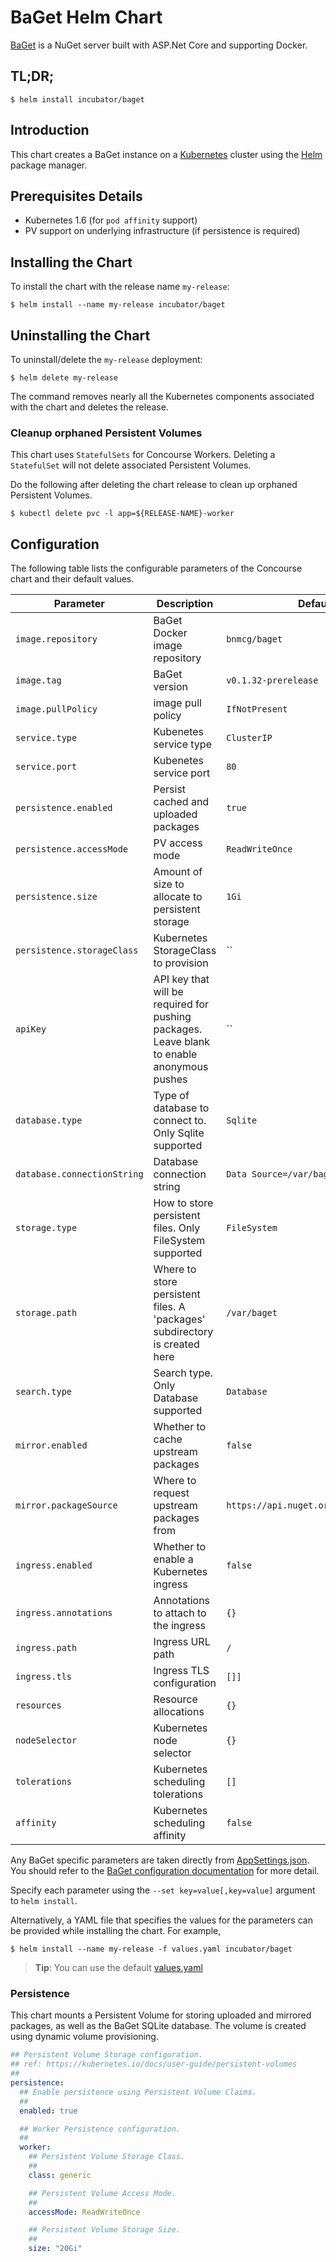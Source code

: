 # BaGet Helm Chart

[BaGet](https://loic-sharma.github.io/BaGet/) is a NuGet server built with ASP.Net Core and supporting Docker.

## TL;DR;

```console
$ helm install incubator/baget
```

## Introduction

This chart creates a BaGet instance on a [Kubernetes](https://kubernetes.io) cluster using the [Helm](https://helm.sh) package manager.

## Prerequisites Details

* Kubernetes 1.6 (for `pod affinity` support)
* PV support on underlying infrastructure (if persistence is required)

## Installing the Chart

To install the chart with the release name `my-release`:

```console
$ helm install --name my-release incubator/baget
```

## Uninstalling the Chart

To uninstall/delete the `my-release` deployment:

```console
$ helm delete my-release
```

The command removes nearly all the Kubernetes components associated with the chart and deletes the release.

### Cleanup orphaned Persistent Volumes

This chart uses `StatefulSets` for Concourse Workers. Deleting a `StatefulSet` will not delete associated Persistent Volumes.

Do the following after deleting the chart release to clean up orphaned Persistent Volumes.

```console
$ kubectl delete pvc -l app=${RELEASE-NAME}-worker
```

## Configuration

The following table lists the configurable parameters of the Concourse chart and their default values.

| Parameter               | Description                           | Default                                                    |
| ----------------------- | ----------------------------------    | ---------------------------------------------------------- |
| `image.repository` | BaGet Docker image repository | `bnmcg/baget` |
| `image.tag` | BaGet version | `v0.1.32-prerelease` |
| `image.pullPolicy` | image pull policy | `IfNotPresent` |
| `service.type` | Kubenetes service type | `ClusterIP` |
| `service.port` | Kubenetes service port | `80` |
| `persistence.enabled` | Persist cached and uploaded packages | `true` |
| `persistence.accessMode` | PV access mode | `ReadWriteOnce` |
| `persistence.size` | Amount of size to allocate to persistent storage | `1Gi` |
| `persistence.storageClass` | Kubernetes StorageClass to provision | `` |
| `apiKey` | API key that will be required for pushing packages. Leave blank to enable anonymous pushes | `` |
| `database.type` | Type of database to connect to. Only Sqlite supported | `Sqlite` |
| `database.connectionString` | Database connection string | `Data Source=/var/baget/baget.db` |
| `storage.type` | How to store persistent files. Only FileSystem supported | `FileSystem` |
| `storage.path` | Where to store persistent files. A 'packages' subdirectory is created here | `/var/baget` |
| `search.type` | Search type. Only Database supported | `Database` |
| `mirror.enabled` | Whether to cache upstream packages | `false` |
| `mirror.packageSource` | Where to request upstream packages from | `https://api.nuget.org/v3/index.json` |
| `ingress.enabled` | Whether to enable a Kubernetes ingress | `false` |
| `ingress.annotations` | Annotations to attach to the ingress | `{}` |
| `ingress.path` | Ingress URL path | `/` |
| `ingress.tls` | Ingress TLS configuration | `[]]` |
| `resources` | Resource allocations | `{}` |
| `nodeSelector` | Kubernetes node selector | `{}` |
| `tolerations` | Kubernetes scheduling tolerations | `[]` |
| `affinity` | Kubernetes scheduling affinity | `false` |

Any BaGet specific parameters are taken directly from [AppSettings.json](https://github.com/loic-sharma/BaGet/blob/master/src/BaGet/appsettings.json). You should refer to the [BaGet configuration documentation](https://loic-sharma.github.io/BaGet/configuration/) for more detail.

Specify each parameter using the `--set key=value[,key=value]` argument to `helm install`.

Alternatively, a YAML file that specifies the values for the parameters can be provided while installing the chart. For example,

```console
$ helm install --name my-release -f values.yaml incubator/baget
```

> **Tip**: You can use the default [values.yaml](values.yaml)

### Persistence

This chart mounts a Persistent Volume for storing uploaded and mirrored packages, as well as the BaGet SQLite database. The volume is created using dynamic volume provisioning.

```yaml
## Persistent Volume Storage configuration.
## ref: https://kubernetes.io/docs/user-guide/persistent-volumes
##
persistence:
  ## Enable persistence using Persistent Volume Claims.
  ##
  enabled: true

  ## Worker Persistence configuration.
  ##
  worker:
    ## Persistent Volume Storage Class.
    ##
    class: generic

    ## Persistent Volume Access Mode.
    ##
    accessMode: ReadWriteOnce

    ## Persistent Volume Storage Size.
    ##
    size: "20Gi"
```